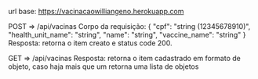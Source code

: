 url base: https://vacinacaowilliangeno.herokuapp.com

POST => /api/vacinas
    Corpo da requisição:
        {
            "cpf": "string (12345678910)",
		    "health_unit_name": "string",
		    "name": "string",
		    "vaccine_name": "string"
        }
    Resposta:
       retorna o item creato e status code 200.
    
GET => /api/vacinas
    Resposta: 
        retorna  o item cadastrado em formato de objeto, caso haja mais que um retorna uma lista de objetos 



